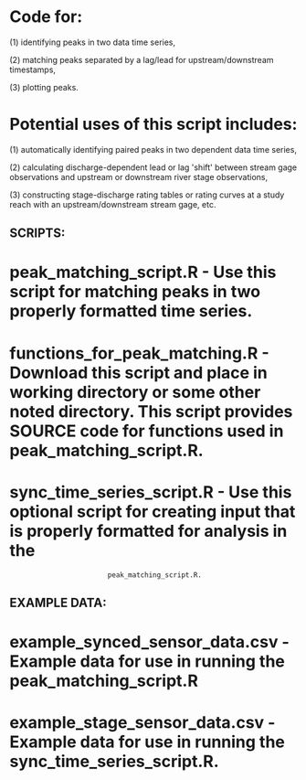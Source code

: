 # Code for:

(1) identifying peaks in two data time series, 

(2) matching peaks separated by a lag/lead for upstream/downstream timestamps, 

(3) plotting peaks.

# Potential uses of this script includes: 

(1) automatically identifying paired peaks in two dependent data time series, 

(2) calculating discharge-dependent lead or lag 'shift' between stream gage observations and upstream or downstream river stage observations, 

(3) constructing stage-discharge rating tables or rating curves at a study reach with an upstream/downstream stream gage, etc.

## SCRIPTS:

# peak_matching_script.R - Use this script for matching peaks in two properly formatted time series.

# functions_for_peak_matching.R - Download this script and place in working directory or some other noted directory. This script provides                                   SOURCE code for functions used in peak_matching_script.R.

# sync_time_series_script.R - Use this optional script for creating input that is properly formatted for analysis in the                 
                            peak_matching_script.R.
## EXAMPLE DATA:

# example_synced_sensor_data.csv - Example data for use in running the peak_matching_script.R 

# example_stage_sensor_data.csv - Example data for use in running the sync_time_series_script.R.




                        
                            


